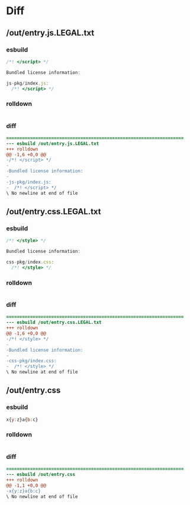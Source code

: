 # Diff
## /out/entry.js.LEGAL.txt
### esbuild
```js
/*! </script> */

Bundled license information:

js-pkg/index.js:
  /*! </script> */
```
### rolldown
```js

```
### diff
```diff
===================================================================
--- esbuild	/out/entry.js.LEGAL.txt
+++ rolldown	
@@ -1,6 +0,0 @@
-/*! </script> */
-
-Bundled license information:
-
-js-pkg/index.js:
-  /*! </script> */
\ No newline at end of file

```
## /out/entry.css.LEGAL.txt
### esbuild
```js
/*! </style> */

Bundled license information:

css-pkg/index.css:
  /*! </style> */
```
### rolldown
```js

```
### diff
```diff
===================================================================
--- esbuild	/out/entry.css.LEGAL.txt
+++ rolldown	
@@ -1,6 +0,0 @@
-/*! </style> */
-
-Bundled license information:
-
-css-pkg/index.css:
-  /*! </style> */
\ No newline at end of file

```
## /out/entry.css
### esbuild
```js
x{y:z}a{b:c}
```
### rolldown
```js

```
### diff
```diff
===================================================================
--- esbuild	/out/entry.css
+++ rolldown	
@@ -1,1 +0,0 @@
-x{y:z}a{b:c}
\ No newline at end of file

```